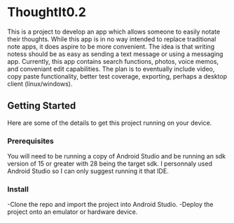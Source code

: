 # ThoughtIt0.2
This is a project to develop an app which allows someone to easily notate their thoughts.
While this app is in no way intended to replace traditional note apps, it does aspire to be more convenient.
The idea is that writing notess should be as easy as sending a text message or using a messaging app. Currently, this app
contains search functions, photos, voice memos, and conveniant edit capabilities. The plan is to eventually include video,
copy paste functionality, better test coverage, exporting, perhaps a desktop client (linux/windows).
## Getting Started
Here are some of the details to get this project running on your device.
### Prerequisites
You will need to be running a copy of Android Studio and be running an sdk version of 15 or greater with 28 being the 
target sdk. I personnaly used Android Studio so I can only suggest running it that IDE.
### Install
-Clone the repo and import the project into Android Studio.
-Deploy the project onto an emulator or hardware device.
